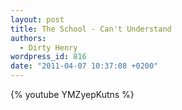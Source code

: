 ```yaml
---
layout: post
title: The School - Can't Understand
authors:
  - Dirty Henry
wordpress_id: 816
date: "2011-04-07 10:37:08 +0200"
---
```


{% youtube YMZyepKutns %}
